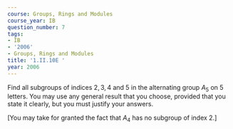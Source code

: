 ```yaml
---
course: Groups, Rings and Modules
course_year: IB
question_number: 7
tags:
- IB
- '2006'
- Groups, Rings and Modules
title: '1.II.10E '
year: 2006
---
```



Find all subgroups of indices $2,3,4$ and 5 in the alternating group $A_{5}$ on 5 letters. You may use any general result that you choose, provided that you state it clearly, but you must justify your answers.

[You may take for granted the fact that $A_{4}$ has no subgroup of index 2.]